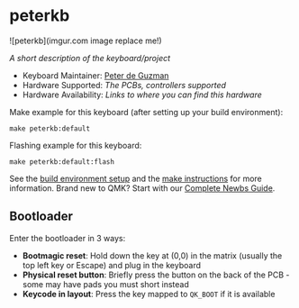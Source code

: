 # peterkb

![peterkb](imgur.com image replace me!)

*A short description of the keyboard/project*

* Keyboard Maintainer: [Peter de Guzman](https://github.com/petridish-dg)
* Hardware Supported: *The PCBs, controllers supported*
* Hardware Availability: *Links to where you can find this hardware*

Make example for this keyboard (after setting up your build environment):

    make peterkb:default

Flashing example for this keyboard:

    make peterkb:default:flash

See the [build environment setup](https://docs.qmk.fm/#/getting_started_build_tools) and the [make instructions](https://docs.qmk.fm/#/getting_started_make_guide) for more information. Brand new to QMK? Start with our [Complete Newbs Guide](https://docs.qmk.fm/#/newbs).

## Bootloader

Enter the bootloader in 3 ways:

* **Bootmagic reset**: Hold down the key at (0,0) in the matrix (usually the top left key or Escape) and plug in the keyboard
* **Physical reset button**: Briefly press the button on the back of the PCB - some may have pads you must short instead
* **Keycode in layout**: Press the key mapped to `QK_BOOT` if it is available
